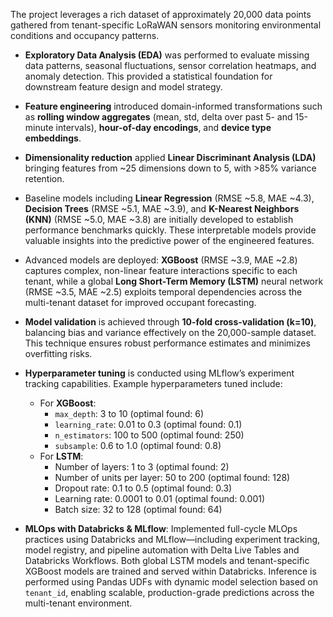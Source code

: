 The project leverages a rich dataset of approximately 20,000 data points gathered from tenant-specific LoRaWAN sensors monitoring environmental conditions and occupancy patterns.

- **Exploratory Data Analysis (EDA)** was performed to evaluate missing data patterns, seasonal fluctuations, sensor correlation heatmaps, and anomaly detection. This provided a statistical foundation for downstream feature design and model strategy.

- **Feature engineering** introduced domain-informed transformations such as **rolling window aggregates** (mean, std, delta over past 5- and 15-minute intervals), **hour-of-day encodings**, and **device type embeddings**.

- **Dimensionality reduction** applied **Linear Discriminant Analysis (LDA)** bringing features from ~25 dimensions down to 5, with >85% variance retention.

- Baseline models including **Linear Regression** (RMSE ~5.8, MAE ~4.3), **Decision Trees** (RMSE ~5.1, MAE ~3.9), and **K-Nearest Neighbors (KNN)** (RMSE ~5.0, MAE ~3.8) are initially developed to establish performance benchmarks quickly. These interpretable models provide valuable insights into the predictive power of the engineered features.

- Advanced models are deployed: **XGBoost** (RMSE ~3.9, MAE ~2.8) captures complex, non-linear feature interactions specific to each tenant, while a global **Long Short-Term Memory (LSTM)** neural network (RMSE ~3.5, MAE ~2.5) exploits temporal dependencies across the multi-tenant dataset for improved occupant forecasting.

- **Model validation** is achieved through **10-fold cross-validation (k=10)**, balancing bias and variance effectively on the 20,000-sample dataset. This technique ensures robust performance estimates and minimizes overfitting risks.

- **Hyperparameter tuning** is conducted using MLflow’s experiment tracking capabilities. Example hyperparameters tuned include:

  - For **XGBoost**:
    - `max_depth`: 3 to 10 (optimal found: 6)
    - `learning_rate`: 0.01 to 0.3 (optimal found: 0.1)
    - `n_estimators`: 100 to 500 (optimal found: 250)
    - `subsample`: 0.6 to 1.0 (optimal found: 0.8)
  - For **LSTM**:
    - Number of layers: 1 to 3 (optimal found: 2)
    - Number of units per layer: 50 to 200 (optimal found: 128)
    - Dropout rate: 0.1 to 0.5 (optimal found: 0.3)
    - Learning rate: 0.0001 to 0.01 (optimal found: 0.001)
    - Batch size: 32 to 128 (optimal found: 64)

- **MLOps with Databricks & MLflow**: Implemented full-cycle MLOps practices using Databricks and MLflow—including experiment tracking, model registry, and pipeline automation with Delta Live Tables and Databricks Workflows. Both global LSTM models and tenant-specific XGBoost models are trained and served within Databricks. Inference is performed using Pandas UDFs with dynamic model selection based on `tenant_id`, enabling scalable, production-grade predictions across the multi-tenant environment.
